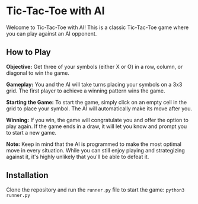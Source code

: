 # Tic-Tac-Toe with AI
Welcome to Tic-Tac-Toe with AI! This is a classic Tic-Tac-Toe game where you can play against an AI opponent.

## How to Play
**Objective:** Get three of your symbols (either X or O) in a row, column, or diagonal to win the game.

**Gameplay:** You and the AI will take turns placing your symbols on a 3x3 grid. The first player to achieve a winning pattern wins the game.

**Starting the Game:** To start the game, simply click on an empty cell in the grid to place your symbol. The AI will automatically make its move after you.

**Winning:** If you win, the game will congratulate you and offer the option to play again. If the game ends in a draw, it will let you know and prompt you to start a new game.

**Note:** Keep in mind that the AI is programmed to make the most optimal move in every situation. While you can still enjoy playing and strategizing against it, it's highly unlikely that you'll be able to defeat it.

## Installation
Clone the repository and run the `runner.py` file to start the game: `python3 runner.py`
